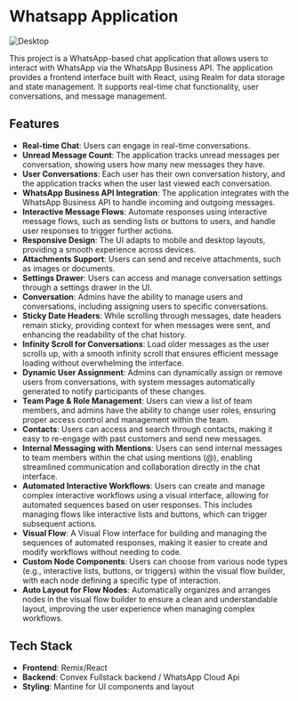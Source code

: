 # Whatsapp Application

![Desktop](screenshots/bot.png)

This project is a WhatsApp-based chat application that allows users to interact with WhatsApp via the WhatsApp Business API. The application provides a frontend interface built with React, using Realm for data storage and state management. It supports real-time chat functionality, user conversations, and message management.

## Features

- **Real-time Chat**: Users can engage in real-time conversations.
- **Unread Message Count**: The application tracks unread messages per conversation, showing users how many new messages they have.
- **User Conversations**: Each user has their own conversation history, and the application tracks when the user last viewed each conversation.
- **WhatsApp Business API Integration**: The application integrates with the WhatsApp Business API to handle incoming and outgoing messages.
- **Interactive Message Flows**: Automate responses using interactive message flows, such as sending lists or buttons to users, and handle user responses to trigger further actions.
- **Responsive Design**: The UI adapts to mobile and desktop layouts, providing a smooth experience across devices.
- **Attachments Support**: Users can send and receive attachments, such as images or documents.
- **Settings Drawer**: Users can access and manage conversation settings through a settings drawer in the UI.
- **Conversation**: Admins have the ability to manage users and conversations, including assigning users to specific conversations.
- **Sticky Date Headers**: While scrolling through messages, date headers remain sticky, providing context for when messages were sent, and enhancing the readability of the chat history.
- **Infinity Scroll for Conversations**: Load older messages as the user scrolls up, with a smooth infinity scroll that ensures efficient message loading without overwhelming the interface.
- **Dynamic User Assignment**: Admins can dynamically assign or remove users from conversations, with system messages automatically generated to notify participants of these changes.
- **Team Page & Role Management**: Users can view a list of team members, and admins have the ability to change user roles, ensuring proper access control and management within the team.
- **Contacts**: Users can access and search through contacts, making it easy to re-engage with past customers and send new messages.
- **Internal Messaging with Mentions**: Users can send internal messages to team members within the chat using mentions (@), enabling streamlined communication and collaboration directly in the chat interface.
- **Automated Interactive Workflows**: Users can create and manage complex interactive workflows using a visual interface, allowing for automated sequences based on user responses. This includes managing flows like interactive lists and buttons, which can trigger subsequent actions.
- **Visual Flow**: A Visual Flow interface for building and managing the sequences of automated responses, making it easier to create and modify workflows without needing to code.
- **Custom Node Components**: Users can choose from various node types (e.g., interactive lists, buttons, or triggers) within the visual flow builder, with each node defining a specific type of interaction.
- **Auto Layout for Flow Nodes**: Automatically organizes and arranges nodes in the visual flow builder to ensure a clean and understandable layout, improving the user experience when managing complex workflows.

## Tech Stack

- **Frontend**: Remix/React
- **Backend**: Convex Fullstack backend / WhatsApp Cloud Api
- **Styling**: Mantine for UI components and layout
